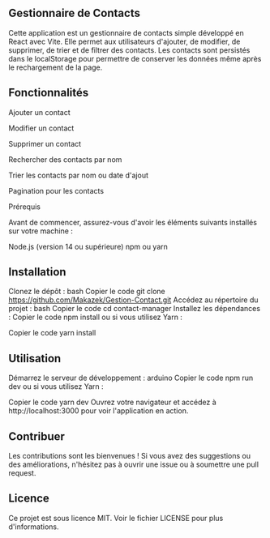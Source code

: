 ## Gestionnaire de Contacts
Cette application est un gestionnaire de contacts simple développé en React avec Vite. Elle permet aux utilisateurs d'ajouter, de modifier, de supprimer, de trier et de filtrer des contacts. Les contacts sont persistés dans le localStorage pour permettre de conserver les données même après le rechargement de la page.

## Fonctionnalités
Ajouter un contact

Modifier un contact

Supprimer un contact

Rechercher des contacts par nom

Trier les contacts par nom ou date d'ajout

Pagination pour les contacts

Prérequis

Avant de commencer, assurez-vous d'avoir les éléments suivants installés sur votre machine :

Node.js (version 14 ou supérieure)
npm ou yarn

## Installation
Clonez le dépôt :
bash
Copier le code
git clone https://github.com/Makazek/Gestion-Contact.git
Accédez au répertoire du projet :
bash
Copier le code
cd contact-manager
Installez les dépendances :
Copier le code
npm install
ou si vous utilisez Yarn :

Copier le code
yarn install

## Utilisation
Démarrez le serveur de développement :
arduino
Copier le code
npm run dev
ou si vous utilisez Yarn :

Copier le code
yarn dev
Ouvrez votre navigateur et accédez à http://localhost:3000 pour voir l'application en action.

## Contribuer
Les contributions sont les bienvenues ! Si vous avez des suggestions ou des améliorations, n'hésitez pas à ouvrir une issue ou à soumettre une pull request.

## Licence
Ce projet est sous licence MIT. Voir le fichier LICENSE pour plus d'informations.
